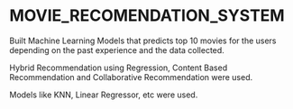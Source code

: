 # MOVIE_RECOMENDATION_SYSTEM
Built Machine Learning Models that predicts top 10 movies for the users depending on the past experience
and the data collected.

Hybrid Recommendation using Regression, Content Based Recommendation and Collaborative
Recommendation were used.

Models like KNN, Linear Regressor, etc were used.
